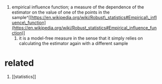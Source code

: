1. empirical influence function; a measure of the dependence of the estimator on the value of one of the points in the sample^[[https://en.wikipedia.org/wiki/Robust\_statistics#Empirical\_influence\_function](https://en.wikipedia.org/wiki/Robust_statistics#Empirical_influence_function)]
	1. it is a model-free measure in the sense that it simply relies on calculating the estimator again with a different sample

# related
1. [[statistics]]